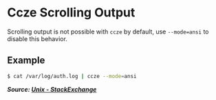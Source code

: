# Ccze Scrolling Output

Scrolling output is not possible with `ccze` by default, use `--mode=ansi` to disable this behavior.

## Example

```bash
$ cat /var/log/auth.log | ccze --mode=ansi
```

**_Source: [Unix - StackExchange](https://unix.stackexchange.com/a/278283)_**
